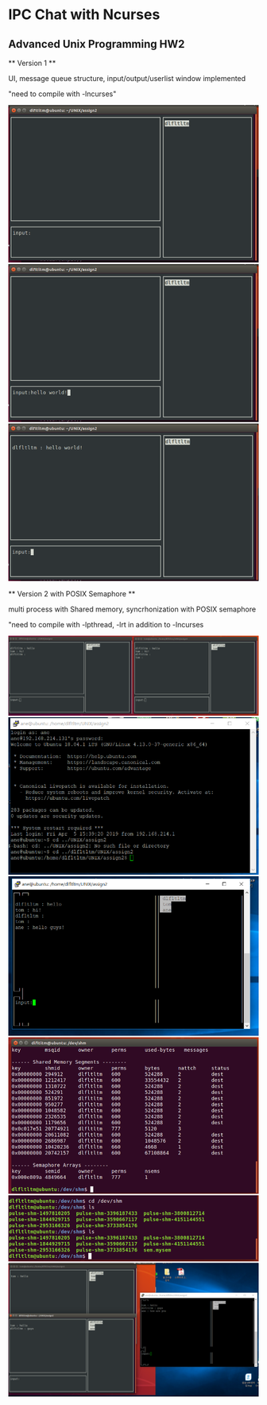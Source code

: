 # IPC Chat with Ncurses 
## Advanced Unix Programming HW2

** Version 1 **

 UI, message queue structure, input/output/userlist window implemented

 "need to compile with -lncurses"

![Preview](https://github.com/BaeJuneHyuck/Ncurses_Chat/blob/master/snapshot/v1_1.png?raw=true)
![Preview](https://github.com/BaeJuneHyuck/Ncurses_Chat/blob/master/snapshot/v1_2.png?raw=true)
![Preview](https://github.com/BaeJuneHyuck/Ncurses_Chat/blob/master/snapshot/v1_3.png?raw=true)

** Version 2 with POSIX Semaphore **

 multi process with Shared memory, syncrhonization with POSIX semaphore

 "need to compile with -lpthread, -lrt in addition to -lncurses

![Preview](https://github.com/BaeJuneHyuck/Ncurses_Chat/blob/master/snapshot/v2.1.png?raw=true)
![Preview](https://github.com/BaeJuneHyuck/Ncurses_Chat/blob/master/snapshot/v2.2.png?raw=true)
![Preview](https://github.com/BaeJuneHyuck/Ncurses_Chat/blob/master/snapshot/v2.3.png?raw=true)
![Preview](https://github.com/BaeJuneHyuck/Ncurses_Chat/blob/master/snapshot/v2.4.png?raw=true)
![Preview](https://github.com/BaeJuneHyuck/Ncurses_Chat/blob/master/snapshot/v2.5.png?raw=true)
![Preview](https://github.com/BaeJuneHyuck/Ncurses_Chat/blob/master/snapshot/v2.6.png?raw=true)
